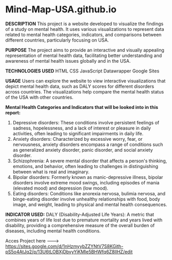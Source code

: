 # Mind-Map-USA.github.io

**DESCRIPTION**
This project is a website developed to visualize the findings of a study on mental health. It uses various visualizations to represent data related to mental health categories, indicators, and comparisons between different countries, particularly focusing on USA.

**PURPOSE**
The project aims to provide an interactive and visually appealing representation of mental health data, facilitating better understanding and awareness of mental health issues globally and in the USA.

**TECHNOLOGIES USED**
HTML
CSS
JavaScript
Datawrapper
Google Sites

**USAGE**
Users can explore the website to view interactive visualizations that depict mental health data, such as DALY scores for different disorders across countries.
The visualizations help compare the mental health status of the USA with other countries.

  **Mental Health Categories and Indicators that will be looked into in this report:**
1. Depressive disorders: These conditions involve persistent feelings of sadness, hopelessness, and a lack of interest or pleasure in daily activities, often leading to significant impairments in daily life.
2. Anxiety disorders: Characterized by excessive worry, fear, or nervousness, anxiety disorders encompass a range of conditions such as generalized anxiety disorder, panic disorder, and social anxiety disorder.
3. Schizophrenia: A severe mental disorder that affects a person's thinking, emotions, and behavior, often leading to challenges in distinguishing between what is real and imaginary.
4. Bipolar disorders: Formerly known as manic-depressive illness, bipolar disorders involve extreme mood swings, including episodes of mania (elevated mood) and depression (low mood).
5. Eating disorders: Conditions like anorexia nervosa, bulimia nervosa, and binge-eating disorder involve unhealthy relationships with food, body image, and weight, leading to physical and mental health consequences.

**INDICATOR USED:**
 DALY (Disability-Adjusted Life Years): A metric that combines years of life lost due to premature mortality and years lived with disability, providing a comprehensive measure of the overall burden of diseases, including mental health conditions.

Acces Project here ---> https://sites.google.com/d/1nHzmyybZZYNtV7S8KGith-pS5o4AtJq2/p/13U6tLOBXjDbvyYiKMle5BHWfq6Z8IlHZ/edit
